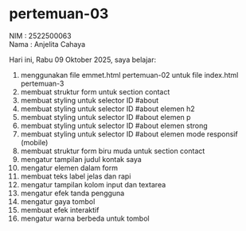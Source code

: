 # pertemuan-03

NIM : 2522500063<br>
Nama : Anjelita Cahaya<br>

Hari ini, Rabu 09 Oktober 2025, saya belajar:
<ol>
  <li>menggunakan file emmet.html pertemuan-02 untuk file index.html pertemuan-3</li>
  <li>membuat struktur form untuk section contact</li>
  <li>membuat styling untuk selector ID #about</li>
  <li>membuat styling untuk selector ID #about elemen h2</li>
  <li>membuat styling untuk selector ID #about elemen p</li>
  <li>membuat styling untuk selector ID #about elemen strong</li>
  <li>membuat styling untuk selector ID #about elemen mode responsif (mobile)</li>
  <li>membuat struktur form biru muda untuk section contact</li>
  <li>mengatur tampilan judul kontak saya</li>
  <li>mengatur elemen dalam form</li>
  <li>membuat teks label jelas dan rapi</li>
  <li>mengatur tampilan kolom input dan textarea</li>
  <li>mengatur efek tanda pengguna</li>
  <li>mengatur gaya tombol</li>
  <li>membuat efek interaktif</li>
  <li>mengatur warna berbeda untuk tombol</li>
</ol>

